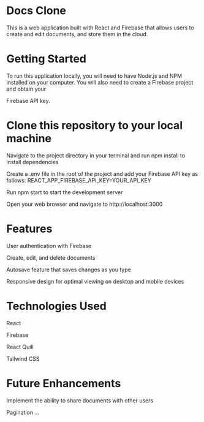# Docs Clone

This is a web application built with React and Firebase that allows users to create and edit documents, and store them in the cloud.

# Getting Started

To run this application locally, you will need to have Node.js and NPM installed on your computer. You will also need to create a Firebase project and obtain your 

Firebase API key.

# Clone this repository to your local machine
Navigate to the project directory in your terminal and run npm install to install dependencies

Create a .env file in the root of the project and add your Firebase API key as follows: REACT_APP_FIREBASE_API_KEY=YOUR_API_KEY

Run npm start to start the development server

Open your web browser and navigate to http://localhost:3000

# Features
User authentication with Firebase

Create, edit, and delete documents

Autosave feature that saves changes as you type

Responsive design for optimal viewing on desktop and mobile devices

# Technologies Used
React

Firebase

React Quill

Tailwind CSS

# Future Enhancements
Implement the ability to share documents with other users

Pagination
...
